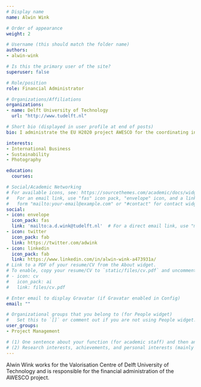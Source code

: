 ```yaml
---
# Display name
name: Alwin Wink

# Order of appearance
weight: 2

# Username (this should match the folder name)
authors:
- alwin-wink

# Is this the primary user of the site?
superuser: false

# Role/position
role: Financial Administrator

# Organizations/Affiliations
organizations:
- name: Delft University of Technology
  url: "http://www.tudelft.nl"

# Short bio (displayed in user profile at end of posts)
bio: I administrate the EU H2020 project AWESCO for the coordinating institution TU Delft.

interests:
- International Business
- Sustainability
- Photography

education:
  courses:

# Social/Academic Networking
# For available icons, see: https://sourcethemes.com/academic/docs/widgets/#icons
#   For an email link, use "fas" icon pack, "envelope" icon, and a link in the
#   form "mailto:your-email@example.com" or "#contact" for contact widget.
social:
- icon: envelope
  icon_pack: fas
  link: 'mailto:a.d.wink@tudelft.nl'  # For a direct email link, use "mailto:test@example.org".
- icon: twitter
  icon_pack: fab
  link: https://twitter.com/adwink
- icon: linkedin
  icon_pack: fab
  link: https://www.linkedin.com/in/alwin-wink-a473931a/
# Link to a PDF of your resume/CV from the About widget.
# To enable, copy your resume/CV to `static/files/cv.pdf` and uncomment the lines below.  
# - icon: cv
#   icon_pack: ai
#   link: files/cv.pdf

# Enter email to display Gravatar (if Gravatar enabled in Config)
email: ""

# Organizational groups that you belong to (for People widget)
#   Set this to `[]` or comment out if you are not using People widget.  
user_groups:
- Project Management

# (1) One sentence about your function (for academic staff) and then another sentence about your role(s) within the training network
# (2) Research interests, achievements, and personal interests (mainly for researchers)
---
```


Alwin Wink works for the Valorisation Centre of Delft University of Technology and is responsible for the financial administration of the AWESCO project.
